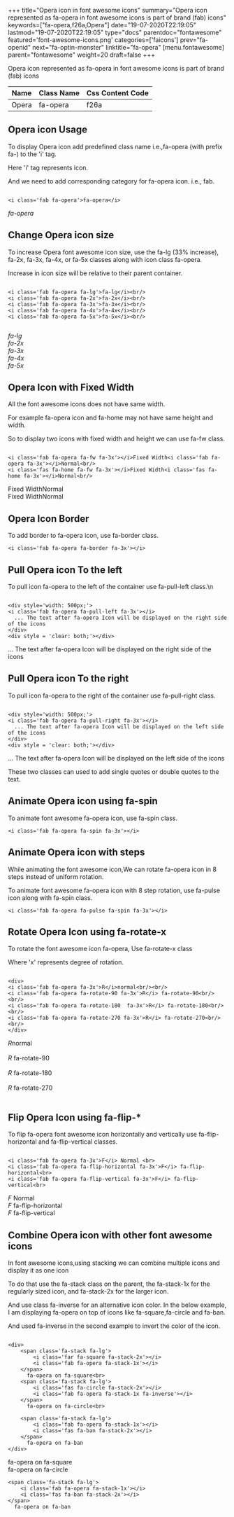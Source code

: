 +++
title="Opera icon in font awesome icons"
summary="Opera icon represented as fa-opera in font awesome icons is part of brand (fab) icons"
keywords=["fa-opera,f26a,Opera"]
date="19-07-2020T22:19:05"
lastmod="19-07-2020T22:19:05"
type="docs"
parentdoc="fontawesome"
featured='font-awesome-icons.png'
categories=['faicons']
prev="fa-openid"
next="fa-optin-monster"
linktitle="fa-opera"
[menu.fontawesome]
parent="fontawesome"
weight=20
draft=false
+++


Opera icon represented as fa-opera in font awesome icons is part of brand (fab) icons

<div class='table-responsive'><table class='table'><thead><tr><th>Name</th><th>Class Name</th><th>Css Content Code</th></tr></thead><tbody><tr><td>Opera</td><td>fa-opera</td><td>f26a</td></tr></tbody></table></div>



## Opera icon Usage

To display Opera icon add predefined class name i.e.,fa-opera (with prefix fa-) to the 'i' tag.

Here 'i' tag represents icon.

And we need to add corresponding category for fa-opera icon. i.e., fab.


```

<i class='fab fa-opera'>fa-opera</i>
```

<i class='fab fa-opera'>fa-opera</i>




## Change Opera icon size
To increase Opera font awesome icon size, use the fa-lg (33% increase), fa-2x, fa-3x, fa-4x, or fa-5x classes along with icon class fa-opera.

Increase in icon size will be relative to their parent container. 

```

<i class='fab fa-opera fa-lg'>fa-lg</i><br/>
<i class='fab fa-opera fa-2x'>fa-2x</i><br/>
<i class='fab fa-opera fa-3x'>fa-3x</i><br/>
<i class='fab fa-opera fa-4x'>fa-4x</i><br/>
<i class='fab fa-opera fa-5x'>fa-5x</i><br/>
            
```

<i class='fab fa-opera fa-lg'>fa-lg</i><br/>
<i class='fab fa-opera fa-2x'>fa-2x</i><br/>
<i class='fab fa-opera fa-3x'>fa-3x</i><br/>
<i class='fab fa-opera fa-4x'>fa-4x</i><br/>
<i class='fab fa-opera fa-5x'>fa-5x</i><br/>
            



## Opera Icon with Fixed Width 

All the font awesome icons does not have same width.

For example fa-opera icon and fa-home may not have same height and width.

So to display two icons with fixed width and height we can use fa-fw class.


```

<i class='fab fa-opera fa-fw fa-3x'></i>Fixed Width<i class='fab fa-opera fa-3x'></i>Normal<br/>
<i class='fas fa-home fa-fw fa-3x'></i>Fixed Width<i class='fas fa-home fa-3x'></i>Normal<br/>
```

<i class='fab fa-opera fa-fw fa-3x'></i>Fixed Width<i class='fab fa-opera fa-3x'></i>Normal<br/>
<i class='fas fa-home fa-fw fa-3x'></i>Fixed Width<i class='fas fa-home fa-3x'></i>Normal<br/>



## Opera Icon Border 

To add border to fa-opera icon, use fa-border class.


```
<i class='fab fa-opera fa-border fa-3x'></i>

```
<i class='fab fa-opera fa-border fa-3x'></i>





## Pull Opera icon To the left

To pull icon fa-opera to the left of the container use fa-pull-left class.\n

```

<div style='width: 500px;'>
<i class='fab fa-opera fa-pull-left fa-3x'></i>
  ... The text after fa-opera Icon will be displayed on the right side of the icons
</div>
<div style = 'clear: both;'></div>
```

<div style='width: 500px;'>
<i class='fab fa-opera fa-pull-left fa-3x'></i>
  ... The text after fa-opera Icon will be displayed on the right side of the icons
</div>
<div style = 'clear: both;'></div>




## Pull Opera icon To the right
To pull icon fa-opera to the right of the container use fa-pull-right class.

```

<div style='width: 500px;'>
<i class='fab fa-opera fa-pull-right fa-3x'></i>
  ... The text after fa-opera Icon will be displayed on the left side of the icons
</div>
<div style = 'clear: both;'></div>
```

<div style='width: 500px;'>
<i class='fab fa-opera fa-pull-right fa-3x'></i>
  ... The text after fa-opera Icon will be displayed on the left side of the icons
</div>
<div style = 'clear: both;'></div>

These two classes can used to add single quotes or double quotes to the text.


## Animate Opera icon using fa-spin
To animate font awesome fa-opera icon, use fa-spin class.

```
<i class='fab fa-opera fa-spin fa-3x'></i>
```
<i class='fab fa-opera fa-spin fa-3x'></i>




## Animate Opera icon with steps
While animating the font awesome icon,We can rotate fa-opera icon in 8 steps instead of uniform rotation.

To animate font awesome fa-opera icon with 8 step rotation, use fa-pulse icon along with fa-spin class.


```
<i class='fab fa-opera fa-pulse fa-spin fa-3x'></i>

```
<i class='fab fa-opera fa-pulse fa-spin fa-3x'></i>





## Rotate Opera Icon using fa-rotate-x
To rotate the font awesome icon fa-opera, Use fa-rotate-x class

Where 'x' represents degree of rotation.


```

<div>
<i class='fab fa-opera fa-3x'>R</i>normal<br/><br/>
<i class='fab fa-opera fa-rotate-90 fa-3x'>R</i> fa-rotate-90<br/><br/> 
<i class='fab fa-opera fa-rotate-180  fa-3x'>R</i> fa-rotate-180<br/><br/> 
<i class='fab fa-opera fa-rotate-270 fa-3x'>R</i> fa-rotate-270<br/><br/>
</div>
```

<div>
<i class='fab fa-opera fa-3x'>R</i>normal<br/><br/>
<i class='fab fa-opera fa-rotate-90 fa-3x'>R</i> fa-rotate-90<br/><br/> 
<i class='fab fa-opera fa-rotate-180  fa-3x'>R</i> fa-rotate-180<br/><br/> 
<i class='fab fa-opera fa-rotate-270 fa-3x'>R</i> fa-rotate-270<br/><br/>
</div>




## Flip Opera Icon using fa-flip-*
To flip fa-opera font awesome icon horizontally and vertically use fa-flip-horizontal and fa-flip-vertical classes. 

```

<i class='fab fa-opera fa-3x'>F</i> Normal <br>
<i class='fab fa-opera fa-flip-horizontal fa-3x'>F</i> fa-flip-horizontal<br>
<i class='fab fa-opera fa-flip-vertical fa-3x'>F</i> fa-flip-vertical<br>
```

<i class='fab fa-opera fa-3x'>F</i> Normal <br>
<i class='fab fa-opera fa-flip-horizontal fa-3x'>F</i> fa-flip-horizontal<br>
<i class='fab fa-opera fa-flip-vertical fa-3x'>F</i> fa-flip-vertical<br>




## Combine Opera icon with other font awesome icons
In font awesome icons,using stacking we can combine multiple icons and display it as one icon 

To do that use the fa-stack class on the parent, the fa-stack-1x for the regularly sized icon, and fa-stack-2x for the larger icon.

And use class fa-inverse for an alternative icon color. 
In the below example, I am displaying fa-opera on top of icons like fa-square,fa-circle and fa-ban.

And used fa-inverse in the second example to invert the color of the icon.

```

<div>
    <span class='fa-stack fa-lg'>
        <i class='far fa-square fa-stack-2x'></i>
        <i class='fab fa-opera fa-stack-1x'></i>
    </span>
      fa-opera on fa-square<br>
    <span class='fa-stack fa-lg'>
        <i class='fas fa-circle fa-stack-2x'></i>
        <i class='fab fa-opera fa-stack-1x fa-inverse'></i>
    </span>
      fa-opera on fa-circle<br>

    <span class='fa-stack fa-lg'>
        <i class='fab fa-opera fa-stack-1x'></i>
        <i class='fas fa-ban fa-stack-2x'></i>
    </span>
      fa-opera on fa-ban
</div>
```

<div>
    <span class='fa-stack fa-lg'>
        <i class='far fa-square fa-stack-2x'></i>
        <i class='fab fa-opera fa-stack-1x'></i>
    </span>
      fa-opera on fa-square<br>
    <span class='fa-stack fa-lg'>
        <i class='fas fa-circle fa-stack-2x'></i>
        <i class='fab fa-opera fa-stack-1x fa-inverse'></i>
    </span>
      fa-opera on fa-circle<br>

    <span class='fa-stack fa-lg'>
        <i class='fab fa-opera fa-stack-1x'></i>
        <i class='fas fa-ban fa-stack-2x'></i>
    </span>
      fa-opera on fa-ban
</div>






